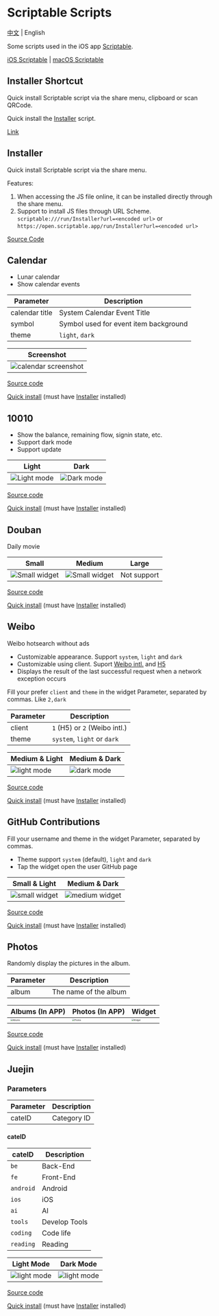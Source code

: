 # Scriptable Scripts

[中文](./README.md) | English

Some scripts used in the iOS app [Scriptable](https://scriptable.app/). 

[iOS Scriptable](https://scriptable.app/) | [macOS Scriptable](https://scriptable.app/mac-beta/)

## Installer Shortcut

Quick install Scriptable script via the share menu, clipboard or scan QRCode.

Quick install the [Installer](#Installer) script.

[Link](https://www.icloud.com/shortcuts/feaba7c97d0c4d0e8f60d246d2359402)

## Installer

Quick install Scriptable script via the share menu.

Features:

1. When accessing the JS file online, it can be installed directly through the share menu.
2. Support to install JS files through URL Scheme. `scriptable:///run/Installer?url=<encoded url>` or `https://open.scriptable.app/run/Installer?url=<encoded url>`

[Source Code](https://raw.githubusercontent.com/Honye/scriptable-scripts/master/dist/Installer.js)

## Calendar

- Lunar calendar
- Show calendar events

| Parameter      | Description                   |
| -------------- | ----------------------------- |
| calendar title | System Calendar Event Title |
| symbol         | Symbol used for event item background |
| theme          | `light`, `dark` |

| Screenshot |
| ---------- |
| ![calendar screenshot](./docs/assets/calendar.jpeg) |

[Source code](https://github.com/Honye/scriptable-scripts/blob/master/dist/Calendar.js)

[Quick install](https://open.scriptable.app/run/Installer?url=https%3A%2F%2Fgithub.com%2FHonye%2Fscriptable-scripts%2Fblob%2Fmaster%2Fdist%2FCalendar.js) (must have [Installer](#Installer) installed)

## 10010

- Show the balance, remaining flow, signin state, etc.
- Support dark mode
- Support update

|                       Light                       |                      Dark                       |
| :-----------------------------------------------: | :---------------------------------------------: |
| ![Light mode](./docs/assets/10010_small_light.jpg) | ![Dark mode](./docs/assets/10010_small_dark.jpg) |

[Source code](https://raw.githubusercontent.com/Honye/scriptable-scripts/master/10010/10010.js)

[Quick install](https://open.scriptable.app/run/Installer?url=https%3A%2F%2Fraw.githubusercontent.com%2FHonye%2Fscriptable-scripts%2Fmaster%2F10010%2F10010.js) (must have [Installer](#Installer) installed)

## Douban

Daily movie

|                     Small                      |                     Medium                      |    Large    |
| :--------------------------------------------: | :---------------------------------------------: | :---------: |
| ![Small widget](./docs/assets/douban_small.jpg) | ![Small widget](./docs/assets/douban_medium.jpg) | Not support |

[Source code](https://raw.githubusercontent.com/Honye/scriptable-scripts/master/dist/Douban.js)

[Quick install](https://open.scriptable.app/run/Installer?url=https%3A%2F%2Fraw.githubusercontent.com%2FHonye%2Fscriptable-scripts%2Fmaster%2Fdist%2FDouban.js) (must have [Installer](#Installer) installed)

## Weibo

Weibo hotsearch without ads

- Customizable appearance. Support `system`, `light` and `dark`
- Customizable using client. Suport [Weibo intl.](https://apps.apple.com/cn/app/weibo-intl/id1215210046?l=en) and [H5](https://m.weibo.cn/)
- Displays the result of the last successful request when a network exception occurs

Fill your prefer `client` and `theme` in the widget Parameter, separated by commas. Like `2,dark`

| Parameter | Description                   |
| --------- | ----------------------------- |
| client    | `1` (H5) or `2` (Weibo intl.) |
| theme     | `system`, `light` or `dark`   |

| Medium & Light                                     | Medium & Dark                                    |
| :------------------------------------------------- | ------------------------------------------------ |
| ![light mode](./docs/assets/weibo_medium_light.jpg) | ![dark mode](./docs/assets/weibo_medium_dark.jpg) |

[Source code](https://raw.githubusercontent.com/Honye/scriptable-scripts/master/dist/Weibo.js)

[Quick install](https://open.scriptable.app/run/Installer?url=https%3A%2F%2Fraw.githubusercontent.com%2FHonye%2Fscriptable-scripts%2Fmaster%2Fdist%2FWeibo.js) (must have [Installer](#Installer) installed)

## GitHub Contributions

Fill your username and theme in the widget Parameter, separated by commas. 

- Theme support `system` (default), `light` and `dark`
- Tap the widget open the user GitHub page

| Small & Light                                                | Medium & Dark                                                |
| ------------------------------------------------------------ | ------------------------------------------------------------ |
| ![small widget](./docs/assets/github_small_light.jpg) | ![medium widget](./docs/assets/github_medium_dark.jpg) |

[Source code](https://raw.githubusercontent.com/Honye/scriptable-scripts/master/dist/GitHub%20Contributions.js)

[Quick install](https://open.scriptable.app/run/Installer?url=https%3A%2F%2Fraw.githubusercontent.com%2FHonye%2Fscriptable-scripts%2Fmaster%2Fdist%2FGitHub%2520Contributions.js) (must have [Installer](#Installer) installed)

## Photos

Randomly display the pictures in the album.

| Parameter | Description           |
| --------- | --------------------- |
| album     | The name of the album |

| Albums (In APP)                                              | Photos (In APP)                                              | Widget                                                       |
| ------------------------------------------------------------ | ------------------------------------------------------------ | ------------------------------------------------------------ |
| <img src="./docs/assets/IMG_1568.PNG" alt="Albums" style="zoom:30%;" /> | <img src="./docs/assets/IMG_1569.PNG" alt="Photos" style="zoom:30%;" /> | <img src="./docs/assets/IMG_1570.PNG" alt="Widget" style="zoom:30%;" /> |

[Source code](https://raw.githubusercontent.com/Honye/scriptable-scripts/master/dist/Photos.js)

[Quick install](https://open.scriptable.app/run/Installer?url=https%3A%2F%2Fraw.githubusercontent.com%2FHonye%2Fscriptable-scripts%2Fmaster%2Fdist%2FPhotos.js) (must have [Installer](#Installer) installed)

## Juejin

### Parameters

| Parameter | Description |
| --------- | ----------- |
| cateID    | Category ID |

#### cateID

| cateID    | Description   |
| --------- | ------------- |
| `be`      | Back-End      |
| `fe`      | Front-End     |
| `android` | Android       |
| `ios`     | iOS           |
| `ai`      | AI            |
| `tools`   | Develop Tools |
| `coding`  | Code life     |
| `reading` | Reading       |

| Light Mode                                                   | Dark Mode                                                    |
| ------------------------------------------------------------ | ------------------------------------------------------------ |
| <img src="./docs/assets/IMG_1712.JPG" alt="light mode" zoom="30%" /> | <img src="./docs/assets/IMG_1713.JPG" alt="light mode" zoom="30%" /> |

[Source code](https://raw.githubusercontent.com/Honye/scriptable-scripts/master/dist/Juejin.js)

[Quick install](https://open.scriptable.app/run/Installer?url=https%3A%2F%2Fraw.githubusercontent.com%2FHonye%2Fscriptable-scripts%2Fmaster%2Fdist%2FJuejin.js) (must have [Installer](#Installer) installed)
